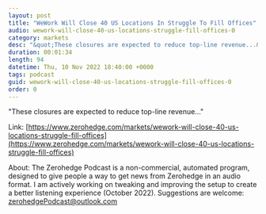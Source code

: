 ```yaml
---
layout: post
title: "WeWork Will Close 40 US Locations In Struggle To Fill Offices"
audio: wework-will-close-40-us-locations-struggle-fill-offices-0
category: markets
desc: "&quot;These closures are expected to reduce top-line revenue...&quot; "
duration: 00:01:34
length: 94
datetime: Thu, 10 Nov 2022 18:40:00 +0000
tags: podcast
guid: wework-will-close-40-us-locations-struggle-fill-offices-0
order: 0
---
```

&quot;These closures are expected to reduce top-line revenue...&quot; 

Link: [https://www.zerohedge.com/markets/wework-will-close-40-us-locations-struggle-fill-offices](https://www.zerohedge.com/markets/wework-will-close-40-us-locations-struggle-fill-offices)

About: The Zerohedge Podcast is a non-commercial, automated program, designed to give people a way to get news from Zerohedge in an audio format.  I am actively working on tweaking and improving the setup to create a better listening experience (October 2022).  Suggestions are welcome: [zerohedgePodcast@outlook.com](mailto:zerohedgePodcast@outlook.com)